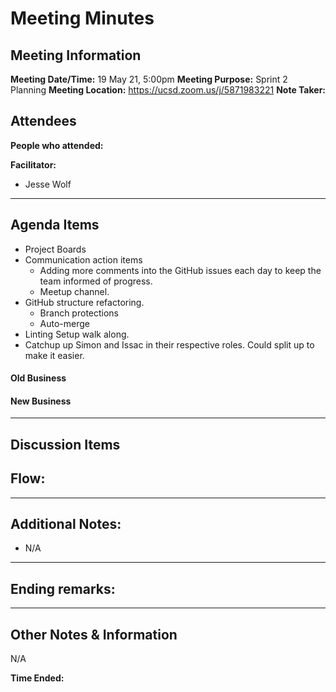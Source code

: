 # Meeting Minutes
## Meeting Information
**Meeting Date/Time:** 19 May 21, 5:00pm 
**Meeting Purpose:** Sprint 2 Planning 
**Meeting Location:** https://ucsd.zoom.us/j/5871983221
**Note Taker:** 

## Attendees
**People who attended:**


**Facilitator:**
- Jesse Wolf
---

## Agenda Items
- Project Boards
- Communication action items
  - Adding more comments into the GitHub issues each day to keep the team informed of progress.
  - Meetup channel.
- GitHub structure refactoring.
  - Branch protections
  - Auto-merge
- Linting Setup walk along.
- Catchup up Simon and Issac in their respective roles. Could split up to make it easier.

#### Old Business


#### New Business


---

## Discussion Items



## Flow:


---


## Additional Notes:
- N/A
---

## Ending remarks:

--- 

## Other Notes & Information
N/A

**Time Ended:** 